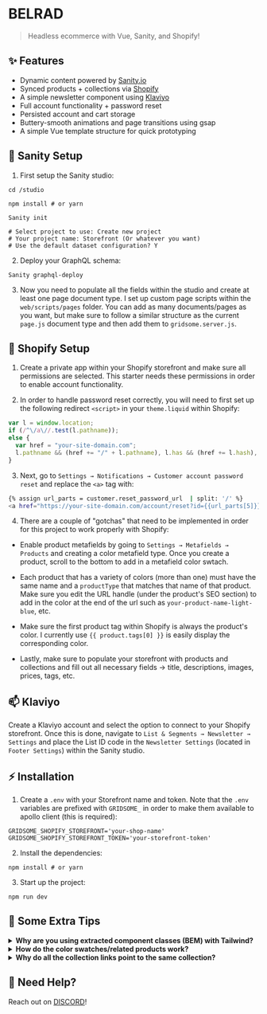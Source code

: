 # BELRAD

> Headless ecommerce with Vue, Sanity, and Shopify!

## ✨ Features

- Dynamic content powered by [Sanity.io](https://www.Sanity.io/)
- Synced products + collections via [Shopify](https://www.shopify.com/)
- A simple newsletter component using [Klaviyo](https://www.klaviyo.com/)
- Full account functionality + password reset
- Persisted account and cart storage
- Buttery-smooth animations and page transitions using gsap
- A simple Vue template structure for quick prototyping

## 🏈 Sanity Setup

1. First setup the Sanity studio:
```
cd /studio

npm install # or yarn

Sanity init

# Select project to use: Create new project
# Your project name: Storefront (Or whatever you want)
# Use the default dataset configuration? Y
```

2. Deploy your GraphQL schema:
```
Sanity graphql-deploy
```

3. Now you need to populate all the fields within the studio and create at least one page document type. I set up custom page scripts within the `web/scripts/pages` folder. You can add as many documents/pages as you want, but make sure to follow a similar structure as the current `page.js` document type and then add them to `gridsome.server.js`.

## 🛒 Shopify Setup

1. Create a private app within your Shopify storefront and make sure all permissions are selected. This starter needs these permissions in order to enable account functionality.

2. In order to handle password reset correctly, you will need to first set up the following redirect `<script>` in your `theme.liquid` within Shopify:
```js 
var l = window.location;
if (/^\/a\//.test(l.pathname));
else {
  var href = "your-site-domain.com";
  l.pathname && (href += "/" + l.pathname), l.has && (href += l.hash), l.search && (href += l.search), href = href.replace("//", "/"), window.top.location.href = "https://" + href
}
```

3. Next, go to `Settings → Notifications → Customer account password reset` and replace the `<a>` tag with:
```bash
{% assign url_parts = customer.reset_password_url  | split: '/' %}
<a href="https://your-site-domain.com/account/reset?id={{url_parts[5]}}&token={{url_parts[6]}}" class="button__text">Reset your password</a>
```

4. There are a couple of "gotchas" that need to be implemented in order for this project to work properly with Shopify:

- Enable product metafields by going to `Settings → Metafields → Products` and creating a color metafield type. Once you create a product, scroll to the bottom to add in a metafield color swtach. 

- Each product that has a variety of colors (more than one) must have the same name and a `productType` that matches that name of that product. Make sure you edit the URL handle (under the product's SEO section) to add in the color at the end of the url such as `your-product-name-light-blue`, etc.

- Make sure the first product tag within Shopify is always the product's color. I currently use `{{ product.tags[0] }}` is easily display the corresponding color.

- Lastly, make sure to populate your storefront with products and collections and fill out all necessary fields → title, descriptions, images, prices, tags, etc.

## 📫 Klaviyo

Create a Klaviyo account and select the option to connect to your Shopify storefront. Once this is done, navigate to `List & Segments → Newsletter → Settings` and place the List ID code in the `Newsletter Settings` (located in `Footer Settings`) within the Sanity studio.

## ⚡️ Installation

1. Create a `.env` with your Storefront name and token. Note that the `.env` variables are prefixed with `GRIDSOME_` in order to make them available to apollo client (this is required): 
```
GRIDSOME_SHOPIFY_STOREFRONT='your-shop-name'
GRIDSOME_SHOPIFY_STOREFRONT_TOKEN='your-storefront-token'
```
2. Install the dependencies:
```
npm install # or yarn
```
3. Start up the project:
```
npm run dev
```

## 👀 Some Extra Tips
<details>
<summary><strong>Why are you using extracted component classes (BEM) with Tailwind?</strong></summary>

Templates using Tailwind can be overwhelming when starting off.. I find that using Tailwind's `@apply` is an excellent way to get all the benefits of writing in utility class shorthand, but without having to sift through all your javascript logic to adjust styles.
</details>

<details>
<summary><strong>How do the color swatches/related products work?</strong></summary>

For the related products section, I am using the [Gridsome Recommender Plugin](https://github.com/mklueh/gridsome-plugin-recommender) by [Marian Klühspies](https://github.com/mklueh). Go ahead and read over that plugin's documentation. You will find the options within the `gridsome.config.js` file. I recommend setting the `field` to `productType` to get the best results within the plugin's options. If you need more or less relations, you can edit the `maxRelations` option.
</details>

<details>
<summary><strong>Why do all the collection links point to the same collection?</strong></summary>

I only have one example collection in the demo site, so clicking the links within the shop menu will bring you to the same collection every time. In order to change this, just edit the link data within your Sanity studio or within the `app-header.vue` component.
</details>

## 🤨 Need Help?
Reach out on [DISCORD](https://discord.gg/daeay6n)!
